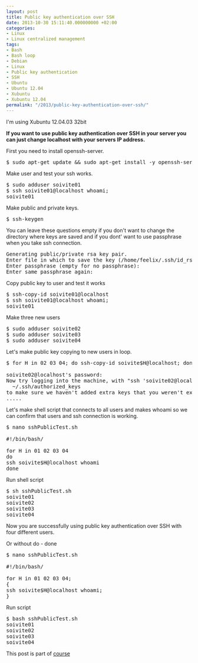 ```yaml
---
layout: post
title: Public key authentication over SSH
date: 2013-10-30 15:11:40.000000000 +02:00
categories:
- Linux
- Linux centralized management
tags:
- Bash
- Bash loop
- Debian
- Linux
- Public key authentication
- SSH
- Ubuntu
- Ubuntu 12.04
- Xubuntu
- Xubuntu 12.04
permalink: "/2013/public-key-authentication-over-ssh/"
---
```

I'm using Xubuntu 12.04.03 32bit

**If you want to use public key authentication over SSH in your server you can just change localhost with your servers IP address.**

First you need to install openssh-server.

<pre>$ sudo apt-get update && sudo apt-get install -y openssh-server</pre>

Make user and test your ssh works.

<pre>$ sudo adduser soivite01
$ ssh soivite01@localhost whoami;
soivite01</pre>

Make public and private keys.

<pre>$ ssh-keygen</pre>

You can leave these questions empty if you don't want to change the directory where keys are saved and if you dont' want to use passphrase when you take ssh connection.

<pre>Generating public/private rsa key pair.
Enter file in which to save the key (/home/feelix/.ssh/id_rsa): 
Enter passphrase (empty for no passphrase): 
Enter same passphrase again:</pre>

Copy public key to user and test it works

<pre>$ ssh-copy-id soivite01@localhost
$ ssh soivite01@localhost whoami;
soivite01</pre>

Make three new users

<pre>$ sudo adduser soivite02
$ sudo adduser soivite03
$ sudo adduser soivite04</pre>

Let's make public key copying to new users in loop.

<pre>$ for H in 02 03 04; do ssh-copy-id soivite$H@localhost; done

soivite02@localhost's password: 
Now try logging into the machine, with "ssh 'soivite02@localhost'", and check in:
  ~/.ssh/authorized_keys
to make sure we haven't added extra keys that you weren't expecting.
.....</pre>

Let's make shell script that connects to all users and makes whoami so we can confirm that users and ssh connection is working.

<pre>$ nano sshPublicTest.sh

#!/bin/bash/

for H in 01 02 03 04
do
ssh soivite$H@localhost whoami
done</pre>

Run shell script

<pre>$ sh sshPublicTest.sh 
soivite01
soivite02
soivite03
soivite04</pre>

Now you are successfully using public key authentication over SSH with four different users.

Or without do - done

<pre>$ nano sshPublicTest.sh

#!/bin/bash/

for H in 01 02 03 04;
{
ssh soivite$H@localhost whoami;
}</pre>

Run script

<pre>$ bash sshPublicTest.sh 
soivite01
soivite02
soivite03
soivite04</pre>

This post is part of [course](http://terokarvinen.com/2013/aikataulu-%E2%80%93-linuxin-keskitetty-hallinta-%E2%80%93-ict4tn011-4-syksylla-2013)